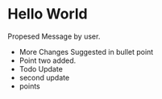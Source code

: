 # Hello World

Propesed Message by user.

- More Changes Suggested in bullet point
- Point two added.
- Todo Update
- second update
- points 
